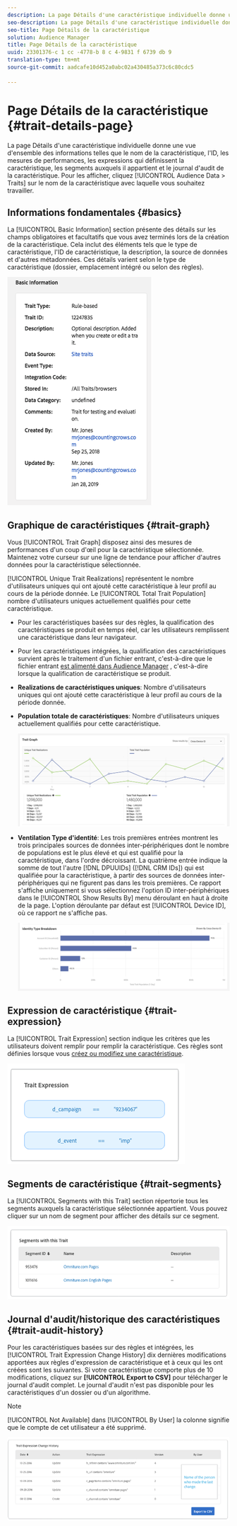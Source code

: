 ```yaml
---
description: La page Détails d'une caractéristique individuelle donne une vue d'ensemble des informations telles que le nom de la caractéristique, l'ID, les mesures de performances, les expressions qui définissent la caractéristique, les segments auxquels il appartient et le journal d'audit de la caractéristique. Pour les afficher, accédez à Données d'audience > Caractéristiques, puis cliquez sur le nom de la caractéristique avec laquelle vous souhaitez travailler.
seo-description: La page Détails d'une caractéristique individuelle donne une vue d'ensemble des informations telles que le nom de la caractéristique, l'ID, les mesures de performances, les expressions qui définissent la caractéristique, les segments auxquels il appartient et le journal d'audit de la caractéristique. Pour les afficher, accédez à Données d'audience > Caractéristiques, puis cliquez sur le nom de la caractéristique avec laquelle vous souhaitez travailler.
seo-title: Page Détails de la caractéristique
solution: Audience Manager
title: Page Détails de la caractéristique
uuid: 23301376-c 1 cc -4778-b 8 c 4-9831 f 6739 db 9
translation-type: tm+mt
source-git-commit: aadcafe10d452a0abc02a430485a373c6c80cdc5

---
```



# Page Détails de la caractéristique {#trait-details-page}

La page Détails d'une caractéristique individuelle donne une vue d'ensemble des informations telles que le nom de la caractéristique, l'ID, les mesures de performances, les expressions qui définissent la caractéristique, les segments auxquels il appartient et le journal d'audit de la caractéristique. Pour les afficher, cliquez [!UICONTROL Audience Data > Traits] sur le nom de la caractéristique avec laquelle vous souhaitez travailler.

## Informations fondamentales {#basics}

La [!UICONTROL Basic Information] section présente des détails sur les champs obligatoires et facultatifs que vous avez terminés lors de la création de la caractéristique. Cela inclut des éléments tels que le type de caractéristique, l'ID de caractéristique, la description, la source de données et d'autres métadonnées. Ces détails varient selon le type de caractéristique (dossier, emplacement intégré ou selon des règles).

![](assets/basicInfo.png)

## Graphique de caractéristiques {#trait-graph}

Vous [!UICONTROL Trait Graph] disposez ainsi des mesures de performances d'un coup d'œil pour la caractéristique sélectionnée. Maintenez votre curseur sur une ligne de tendance pour afficher d'autres données pour la caractéristique sélectionnée.

[!UICONTROL Unique Trait Realizations] représentent le nombre d'utilisateurs uniques qui ont ajouté cette caractéristique à leur profil au cours de la période donnée. Le [!UICONTROL Total Trait Population] nombre d'utilisateurs uniques actuellement qualifiés pour cette caractéristique.

* Pour les caractéristiques basées sur des règles, la qualification des caractéristiques se produit en temps réel, car les utilisateurs remplissent une caractéristique dans leur navigateur.
* Pour les caractéristiques intégrées, la qualification des caractéristiques survient après le traitement d'un fichier entrant, c'est-à-dire que le fichier entrant [est alimenté dans Audience Manager](../../faq/faq-inbound-data-ingestion.md) , c'est-à-dire lorsque la qualification de caractéristique se produit.
* **Realizations de caractéristiques uniques**: Nombre d'utilisateurs uniques qui ont ajouté cette caractéristique à leur profil au cours de la période donnée.
* **Population totale de caractéristiques**: Nombre d'utilisateurs uniques actuellement qualifiés pour cette caractéristique.

   ![caractéristique-graphique](assets/trait-summary.png)

* **Ventilation Type d'identité**: Les trois premières entrées montrent les trois principales sources de données inter-périphériques dont le nombre de populations est le plus élevé et qui est qualifié pour la caractéristique, dans l'ordre décroissant. La quatrième entrée indique la somme de tout l'autre [!DNL DPUUIDs] ([!DNL CRM IDs]) qui est qualifiée pour la caractéristique, à partir des sources de données inter-périphériques qui ne figurent pas dans les trois premières. Ce rapport s'affiche uniquement si vous sélectionnez l'option ID inter-périphériques dans le [!UICONTROL Show Results By] menu déroulant en haut à droite de la page. L'option déroulante par défaut est [!UICONTROL Device ID], où ce rapport ne s'affiche pas.

   ![caractéristique-graphique](assets/trait-identity.png)


## Expression de caractéristique {#trait-expression}

La [!UICONTROL Trait Expression] section indique les critères que les utilisateurs doivent remplir pour remplir la caractéristique. Ces règles sont définies lorsque vous [créez ou modifiez une caractéristique](../../features/traits/about-trait-builder.md).

![](assets/traitExpression.png)

## Segments de caractéristique {#trait-segments}

La [!UICONTROL Segments with this Trait] section répertorie tous les segments auxquels la caractéristique sélectionnée appartient. Vous pouvez cliquer sur un nom de segment pour afficher des détails sur ce segment.

![](assets/traitSegments.png)

## Journal d'audit/historique des caractéristiques {#trait-audit-history}

Pour les caractéristiques basées sur des règles et intégrées, les [!UICONTROL Trait Expression Change History] dix dernières modifications apportées aux règles d'expression de caractéristique et à ceux qui les ont créées sont les suivantes. Si votre caractéristique comporte plus de 10 modifications, cliquez sur **[!UICONTROL Export to CSV]** pour télécharger le journal d'audit complet. Le journal d'audit n'est pas disponible pour les caractéristiques d'un dossier ou d'un algorithme.

>[!NOTE]
>
>[!UICONTROL Not Available] dans [!UICONTROL By User] la colonne signifie que le compte de cet utilisateur a été supprimé.

![](assets/traitHistory.png)